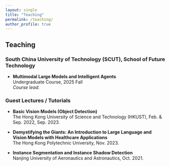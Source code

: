 ```yaml
---
layout: single
title: "Teaching"
permalink: /teaching/
author_profile: true
---
```


## Teaching

### South China University of Technology (SCUT), School of Future Technology

- **Multimodal Large Models and Intelligent Agents**  
  Undergraduate Course, 2025 Fall     
  *Course lead.*  

### Guest Lectures / Tutorials

- **Basic Vision Models (Object Detection)**  
  The Hong Kong University of Science and Technology (HKUST), Feb. & Sep. 2022, Sep. 2023.

- **Demystifying the Giants: An Introduction to Large Language and Vision Models with Healthcare Applications**  
  The Hong Kong Polytechnic University, Nov. 2023.

- **Instance Segmentation and Instance Shadow Detection**  
  Nanjing University of Aeronautics and Astronautics, Oct. 2021.

